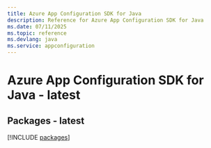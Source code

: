 ```yaml
---
title: Azure App Configuration SDK for Java
description: Reference for Azure App Configuration SDK for Java
ms.date: 07/11/2025
ms.topic: reference
ms.devlang: java
ms.service: appconfiguration
---
```

# Azure App Configuration SDK for Java - latest
## Packages - latest
[!INCLUDE [packages](app-configuration-index.md)]